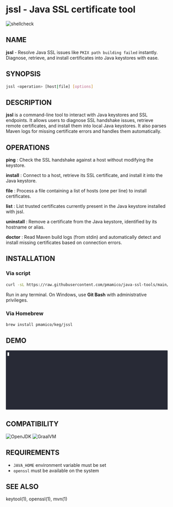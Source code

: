 # jssl - Java SSL certificate tool

![shellcheck](https://github.com/pmamico/java-ssl-tools/actions/workflows/shellcheck.yml/badge.svg)

## NAME
**jssl** \- Resolve Java SSL issues like `PKIX path building failed` instantly.  
Diagnose, retrieve, and install certificates into Java keystores with ease.

## SYNOPSIS
```bash
jssl <operation> [host|file] [options]
```

## DESCRIPTION
**jssl** is a command-line tool to interact with Java keystores and SSL endpoints. It allows users to diagnose SSL handshake issues, retrieve remote certificates, and install them into local Java keystores. It also parses Maven logs for missing certificate errors and handles them automatically.

## OPERATIONS

**ping**
:   Check the SSL handshake against a host without modifying the keystore.

**install**
:   Connect to a host, retrieve its SSL certificate, and install it into the Java keystore.

**file**
:   Process a file containing a list of hosts (one per line) to install certificates.

**list**
:   List trusted certificates currently present in the Java keystore installed with jssl.

**uninstall**
:   Remove a certificate from the Java keystore, identified by its hostname or alias.

**doctor**
:   Read Maven build logs (from stdin) and automatically detect and install missing certificates based on connection errors.

## INSTALLATION
### Via script
```bash
curl -sL https://raw.githubusercontent.com/pmamico/java-ssl-tools/main/install.sh | bash
```
Run in any terminal. On Windows, use **Git Bash** with administrative privileges.

### Via Homebrew
```bash
brew install pmamico/keg/jssl
```

## DEMO

![demo](https://raw.githubusercontent.com/pmamico/java-ssl-tools/main/.doc/jssl.gif)

## COMPATIBILITY
![OpenJDK](https://github.com/pmamico/jssl/actions/workflows/openjdk.yml/badge.svg)
![GraalVM](https://github.com/pmamico/jssl/actions/workflows/graalvm.yml/badge.svg)

## REQUIREMENTS
* `JAVA_HOME` environment variable must be set
* `openssl` must be available on the system

## SEE ALSO
keytool(1), openssl(1), mvn(1)

